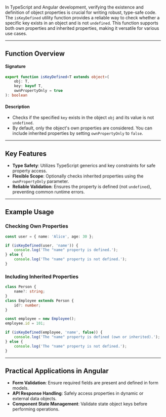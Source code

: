In TypeScript and Angular development, verifying the existence and definition of object properties is crucial for writing robust, type-safe code. The `isKeyDefined` utility function provides a reliable way to check whether a specific key exists in an object and is not `undefined`. This function supports both own properties and inherited properties, making it versatile for various use cases.

---

## Function Overview

#### Signature
```typescript
export function isKeyDefined<T extends object>(
    obj: T,
    key: keyof T,
    ownPropertyOnly = true
): boolean
```

#### Description
- Checks if the specified `key` exists in the object `obj` and its value is not `undefined`.
- By default, only the object's own properties are considered. You can include inherited properties by setting `ownPropertyOnly` to `false`.

---

## Key Features

- **Type Safety**: Utilizes TypeScript generics and key constraints for safe property access.
- **Flexible Scope**: Optionally checks inherited properties using the `ownPropertyOnly` parameter.
- **Reliable Validation**: Ensures the property is defined (not `undefined`), preventing common runtime errors.

---

## Example Usage

### Checking Own Properties
```typescript
const user = { name: 'Alice', age: 30 };

if (isKeyDefined(user, 'name')) {
    console.log('The "name" property is defined.');
} else {
    console.log('The "name" property is not defined.');
}
```

### Including Inherited Properties
```typescript
class Person {
    name?: string;
}
class Employee extends Person {
    id?: number;
}

const employee = new Employee();
employee.id = 101;

if (isKeyDefined(employee, 'name', false)) {
    console.log('The "name" property is defined (own or inherited).');
} else {
    console.log('The "name" property is not defined.');
}
```

---

## Practical Applications in Angular

- **Form Validation**: Ensure required fields are present and defined in form models.
- **API Response Handling**: Safely access properties in dynamic or external data objects.
- **Component State Management**: Validate state object keys before performing operations.




